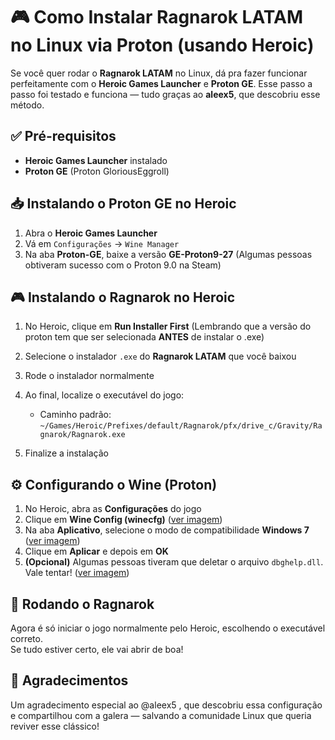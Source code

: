 # 🎮 Como Instalar Ragnarok LATAM no Linux via Proton (usando Heroic)

Se você quer rodar o **Ragnarok LATAM** no Linux, dá pra fazer funcionar perfeitamente com o **Heroic Games Launcher** e **Proton GE**. Esse passo a passo foi testado e funciona — tudo graças ao **aleex5**, que descobriu esse método.

## ✅ Pré-requisitos

- **Heroic Games Launcher** instalado
- **Proton GE** (Proton GloriousEggroll)

## 📥 Instalando o Proton GE no Heroic

1. Abra o **Heroic Games Launcher**
2. Vá em `Configurações` → `Wine Manager`
3. Na aba **Proton-GE**, baixe a versão **GE-Proton9-27**  (Algumas pessoas obtiveram sucesso com o Proton 9.0 na Steam)

## 🎮 Instalando o Ragnarok no Heroic

1. No Heroic, clique em **Run Installer First** (Lembrando que a versão do proton tem que ser selecionada **ANTES** de instalar o .exe)
3. Selecione o instalador `.exe` do **Ragnarok LATAM** que você baixou
4. Rode o instalador normalmente
5. Ao final, localize o executável do jogo:
   - Caminho padrão:  
     `~/Games/Heroic/Prefixes/default/Ragnarok/pfx/drive_c/Gravity/Ragnarok/Ragnarok.exe`

6. Finalize a instalação

## ⚙️ Configurando o Wine (Proton)

1. No Heroic, abra as **Configurações** do jogo
2. Clique em **Wine Config (winecfg)** ([ver imagem](https://imgur.com/a/u7YgkpL ))
3. Na aba **Aplicativo**, selecione o modo de compatibilidade **Windows 7** ([ver imagem](https://imgur.com/a/XRz9tgW ))
4. Clique em **Aplicar** e depois em **OK**
5. **(Opcional)** Algumas pessoas tiveram que deletar o arquivo `dbghelp.dll`. Vale tentar! ([ver imagem](https://imgur.com/a/qmdd9jb ))

## 🚀 Rodando o Ragnarok

Agora é só iniciar o jogo normalmente pelo Heroic, escolhendo o executável correto.  
Se tudo estiver certo, ele vai abrir de boa!

## 🙌 Agradecimentos

Um agradecimento especial ao @aleex5 , que descobriu essa configuração e compartilhou com a galera — salvando a comunidade Linux que queria reviver esse clássico!
